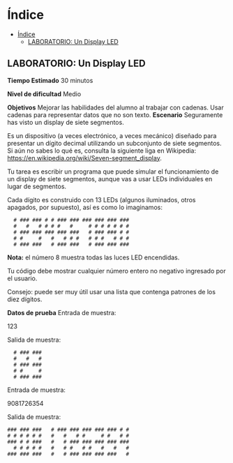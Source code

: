 # Índice
- [Índice](#índice)
  - [LABORATORIO: Un Display LED](#laboratorio-un-display-led)

## LABORATORIO: Un Display LED

**Tiempo Estimado**
30 minutos

**Nivel de dificultad**
Medio

**Objetivos**
Mejorar las habilidades del alumno al trabajar con cadenas.
Usar cadenas para representar datos que no son texto.
**Escenario**
Seguramente has visto un display de siete segmentos.

Es un dispositivo (a veces electrónico, a veces mecánico) diseñado para presentar un dígito decimal utilizando un subconjunto de siete segmentos. Si aún no sabes lo qué es, consulta la siguiente liga en Wikipedia: https://en.wikipedia.org/wiki/Seven-segment_display.

Tu tarea es escribir un programa que puede simular el funcionamiento de un display de siete segmentos, aunque vas a usar LEDs individuales en lugar de segmentos.

Cada dígito es construido con 13 LEDs (algunos iluminados, otros apagados, por supuesto), así es como lo imaginamos:
```
  # ### ### # # ### ### ### ### ### ### 
  #   #   # # # #   #     # # # # # # # 
  # ### ### ### ### ###   # ### ### # # 
  # #     #   #   # # #   # # #   # # # 
  # ### ###   # ### ###   # ### ### ###
```
**Nota:** el número 8 muestra todas las luces LED encendidas.

Tu código debe mostrar cualquier número entero no negativo ingresado por el usuario.

Consejo: puede ser muy útil usar una lista que contenga patrones de los diez dígitos.

**Datos de prueba**
Entrada de muestra:

123

Salida de muestra:
```
  # ### ### 
  #   #   # 
  # ### ### 
  # #     # 
  # ### ### 
```
Entrada de muestra:

9081726354

Salida de muestra:
```
### ### ###   # ### ### ### ### ### # # 
# # # # # #   #   #   # #     # #   # # 
### # # ###   #   # ### ### ### ### ### 
  # # # # #   #   # #   # #   #   #   # 
### ### ###   #   # ### ### ### ###   # 
```

